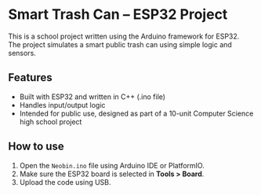 # Smart Trash Can – ESP32 Project

This is a school project written using the Arduino framework for ESP32.  
The project simulates a smart public trash can using simple logic and sensors.

## Features

- Built with ESP32 and written in C++ (.ino file)
- Handles input/output logic
- Intended for public use, designed as part of a 10-unit Computer Science high school project

## How to use

1. Open the `Neobin.ino` file using Arduino IDE or PlatformIO.
2. Make sure the ESP32 board is selected in **Tools > Board**.
3. Upload the code using USB.
